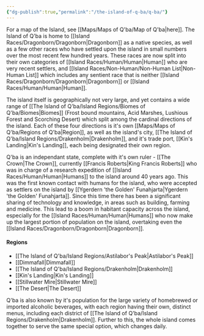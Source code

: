 ```yaml
---
{"dg-publish":true,"permalink":"/the-island-of-q-ba/q-ba/"}
---
```



For a map of the Island, see [[Maps/Maps of Q'ba/Map of Q'ba\|here]]. The Island of Q'ba is home to [[Island Races/Dragonborn/Dragonborn\|Dragonborn]] as a native species, as well as a few other races who have settled upon the island in small numbers over the most recent few hundred years. These races are now split into their own categories of [[Island Races/Human/Human\|Human]] who are very recent settlers, and [[Island Races/Non-Human/Non-Human List\|Non-Human List]] which includes any sentient race that is neither [[Island Races/Dragonborn/Dragonborn\|Dragonborn]] or [[Island Races/Human/Human\|Human]]. 

The island itself is geographically not very large, and yet contains a wide range of [[The Island of Q'ba/Island Regions/Biomes of Q'ba/Biomes\|Biomes]] (Frost bound mountains, Acid Marshes, Lushious Forest and Scorching Desert) which split among the cardinal directions of the island. Each of these four directions is it's own [[Maps/Maps of Q'ba/Regions of Q'ba\|Region]], as well as the island's city, [[The Island of Q'ba/Island Regions/Drakenholm\|Drakenholm]], and it's trade port, [[Kin's Landing\|Kin's Landing]], each being designated their own region.

Q'ba is an independant state, complete with it's own ruler - [[The Crown\|The Crown]], currently [[Francis Roberts\|King Francis Roberts]] who was in charge of a research expedition of [[Island Races/Human/Human\|Humans]] to the island around 40 years ago. This was the first known contact with humans for the island, who were accepted as settlers on the island by [[Ygerdern 'the Golden' Funahjarta\|Ygerdern 'the Golden' Funahjarta]]. Since this time there has been a significant sharing of technology and knowledge, in areas such as building, farming and medicine. This lead to a boom in habitant capacity across the island, especially for the [[Island Races/Human/Human\|Humans]] who now make up the largest portion of population on the island, overtaking even the [[Island Races/Dragonborn/Dragonborn\|Dragonborn]].

#### Regions
- [[The Island of Q'ba/Island Regions/Astilabor's Peak\|Astilabor's Peak]]
- [[Dimmafall\|Dimmafall]]
- [[The Island of Q'ba/Island Regions/Drakenholm\|Drakenholm]]
- [[Kin's Landing\|Kin's Landing]]
- [[Stillwater Mire\|Stillwater Mire]]
- [[The Desert\|The Desert]]

Q'ba is also known by it's population for the large variety of homebrewed or imported alcoholic beverages, with each region having their own, distinct menus, including each district of [[The Island of Q'ba/Island Regions/Drakenholm\|Drakenholm]]. Further to this, the whole island comes together to serve the same special option, which changes daily.